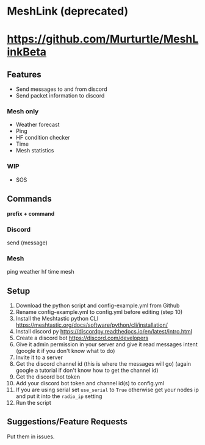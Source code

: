 # MeshLink (deprecated)
# https://github.com/Murturtle/MeshLinkBeta
## Features

 - Send messages to and from discord
 - Send packet information to discord
 
 ### Mesh only
 - Weather forecast
 - Ping
 - HF condition checker
 - Time
 - Mesh statistics

### WIP
- SOS

## Commands
**prefix + command**
### Discord
send (message)

### Mesh
ping
weather
hf
time
mesh

## Setup 

 1. Download the python script and config-example.yml from Github
 2. Rename config-example.yml to config.yml before editing (step 10)
 3. Install the Meshtastic python CLI https://meshtastic.org/docs/software/python/cli/installation/
 4. Install discord py https://discordpy.readthedocs.io/en/latest/intro.html
 5. Create a discord bot https://discord.com/developers
 6. Give it admin permission in your server and give it read messages intent (google it if you don't know what to do)
 7. Invite it to a server
 8. Get the discord channel id (this is where the messages will go) (again google a tutorial if don't know how to get the channel id)
 9. Get the discord bot token
 10. Add your discord bot token and channel id(s) to config.yml
 11. If you are using serial set `use_serial` to `True` otherwise get your nodes ip and put it into the `radio_ip` setting
 12. Run the script

## Suggestions/Feature Requests
Put them in issues.
